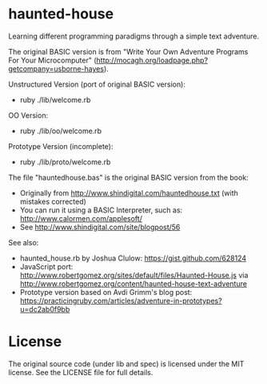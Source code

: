 haunted-house
=============

Learning different programming paradigms through a simple text adventure.

The original BASIC version is from "Write Your Own Adventure Programs For Your Microcomputer" (http://mocagh.org/loadpage.php?getcompany=usborne-hayes).

Unstructured Version (port of original BASIC version):
* ruby ./lib/welcome.rb

OO Version:
* ruby ./lib/oo/welcome.rb

Prototype Version (incomplete):
* ruby ./lib/proto/welcome.rb

The file "hauntedhouse.bas" is the original BASIC version from the book:
* Originally from http://www.shindigital.com/hauntedhouse.txt (with mistakes corrected)
* You can run it using a BASIC Interpreter, such as: http://www.calormen.com/applesoft/
* See http://www.shindigital.com/site/blogpost/56

See also:
* haunted_house.rb by Joshua Clulow: https://gist.github.com/628124
* JavaScript port: http://www.robertgomez.org/sites/default/files/Haunted-House.js via http://www.robertgomez.org/content/haunted-house-text-adventure
* Prototype version based on Avdi Grimm's blog post: https://practicingruby.com/articles/adventure-in-prototypes?u=dc2ab0f9bb

License
=======
The original source code (under lib and spec) is licensed under the MIT license.  See the LICENSE file for full details.
